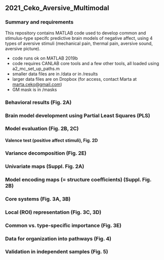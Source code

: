 ## 2021_Ceko_Aversive_Multimodal

### Summary and requirements 

This repository contains MATLAB code used to develop common and stimulus-type specifc predictive brain models of negative affect, using 4 types of aversive stimuli (mechanical pain, thermal pain, aversive sound, aversive picture). 

- code runs ok on MATLAB 2019b
- code requires CANLAB core tools and a few other tools, all loaded using a2_mc_set_up_paths.m
- smaller data files are in /data or in /results
- larger data files are on Dropbox (for access, contact Marta at marta.ceko@gmail.com)
- GM mask is in /masks

### Behavioral results (Fig. 2A)

### Brain model development using Partial Least Squares (PLS) 

### Model evaluation (Fig. 2B, 2C) 

#### Valence test (positive affect stimuli), Fig. 2D 

### Variance decomposition (Fig. 2E)

### Univariate maps (Suppl. Fig. 2A)

### Model encoding maps (= structure coefficients) (Suppl. Fig. 2B) 

### Core systems (Fig. 3A, 3B) 

### Local (ROI) representation (Fig. 3C, 3D)

### Common vs. type-specific importance (Fig. 3E)

### Data for organization into pathways (Fig. 4)

### Validation in independent samples (Fig. 5) 






